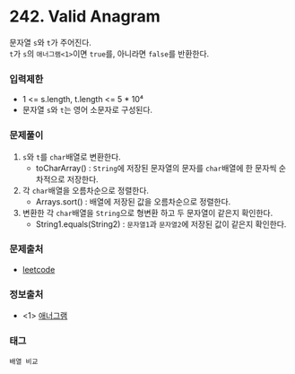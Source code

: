 # 242. Valid Anagram
문자열 `s`와 `t`가 주어진다.  
`t`가 `s`의 `애너그램<1>`이면 `true`를, 아니라면 `false`를 반환한다.
### 입력제한
- 1 <= s.length, t.length <= 5 * 10⁴ 
- 문자열 `s`와 `t`는 영어 소문자로 구성된다. 
### 문제풀이
1. `s`와 `t`를 `char`배열로 변환한다.
   - toCharArray() : `String`에 저장된 문자열의 문자를 `char`배열에 한 문자씩 순차적으로 저장한다.
2. 각 `char`배열을 오름차순으로 정렬한다.
   - Arrays.sort() : 배열에 저장된 값을 오름차순으로 정렬한다.
3. 변환한 각 `char`배열을 `String`으로 형변환 하고 두 문자열이 같은지 확인한다.
   - String1.equals(String2) : `문자열1`과 `문자열2`에 저장된 값이 같은지 확인한다.
### 문제출처
- [leetcode](https://leetcode.com/problems/valid-anagram/)
### 정보출처
- <1> [애너그램](https://namu.wiki/w/%EC%95%A0%EB%84%88%EA%B7%B8%EB%9E%A8)
### 태그
`배열 비교`